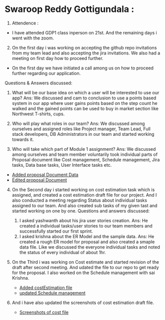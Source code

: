 # Swaroop Reddy Gottigundala :
1. Attendence :
* I have attended GDP1 class inperson on 21st. And the remaining days i went with the zoom.
2. On the first day i was working on accepting the github repo invitations from my team lead and also accepting the jira invitations. We also had a meeting on first day how to proceed further.

* On the first day we have initiated a call among us on how to proceed further regarding our application.

Questions & Answers discussed:
1.	What will be our base idea on which a user will be interested to use our app?
Ans: We discussed and cam to conclusion to use a points based system in our app where user gains points based on the step count he walked and the gained points can be used to buy in market section like Northwest T-shirts, cups.

2. Who will play what roles in our team?
Ans: We discussed among ourselves and assigned roles like Project manager, Team Lead, Full stack developers, DB Administrators in our team and started working towards it.

3. Who will take which part of Module 1 assignment?
Ans: We discussed among ourselves and team member voluntarily took individual parts of Proposal document like Cost management, Schedule management, Jira tasks, Data base tasks, User Interface tasks etc.

* [Added proposal Document Data](https://github.com/sudheera96/Group-4--Hunt-game/commit/bb203bd44aa63f22a29f8a5b19a5b3b1f74b196a)
* [Edited proposal Document](https://github.com/sudheera96/Group-4--Hunt-game/commit/ac7cc327c278373bde9dedcf636bfa7af55e52f4)

4. On the Second day i started working on cost estimation task which is assigned, and created a cost estimation draft file for our project. And I also conducted a meeting    regarding Status about individual tasks assigned to our team. And also created sub tasks of my given tast and started working on one by one.
Questions and answers discussed:
   1. I asked yashwanth about his jira user stories creation.
   Ans: He created a individual tasks/user stories to our team members and successfully started our first sprint.
   2. I asked krishna about the ER Model and the sample data.
   Ans: He created a rough ER model for proposal and also created a smaple data file.
   Like we discussed the everyone individual tasks and noted the status of every individual of about 1hr.
   
5. On the Third i was working on Cost estimate and started revision of the draft after second meeting. And udated the file to our repo to get ready for the proposal.
   I also worked on the Schedule management with sai Krishna. 
   
   * [Added costEstimation file](https://github.com/sudheera96/Group-4--Hunt-game/commit/a9c72006cd4016f0fec71f57465c7b11dab280ce)
   * [updated Schedule management](https://github.com/sudheera96/Group-4--Hunt-game/commit/2186b55605cf0ced2492d6938a780528ae2911c0)
6. And i have also updated the screenshots of cost estimation draft file.

   * [Screenshots of cost file](https://github.com/sudheera96/Group-4--Hunt-game/commit/34b13484391e0f659e8c1328e5171c8d44109ac0)
   
   
   
   
    
    






